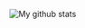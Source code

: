 ![My github stats](https://github-readme-stats.vercel.app/api?username=vuthaihoc&show_icons=true&hide_border=true)

